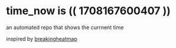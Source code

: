 # time_now is (( 1708167600407 ))

an automated repo that shows the currnent time

inspired by [breakingheatmap](https://github.com/breakingheatmap/breakingheatmap)